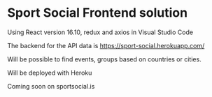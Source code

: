 # Sport Social Frontend solution

Using React version 16.10, redux and axios in Visual Studio Code

The backend for the API data is https://sport-social.herokuapp.com/

Will be possible to find events, groups based on countries or cities.

Will be deployed with Heroku

Coming soon on sportsocial.is
